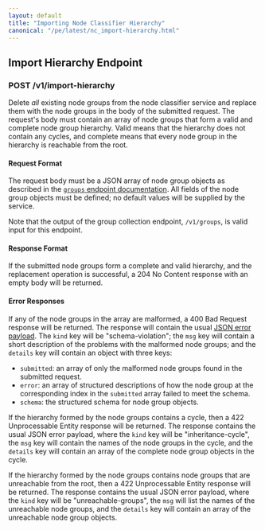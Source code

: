 ```yaml
---
layout: default
title: "Importing Node Classifier Hierarchy"
canonical: "/pe/latest/nc_import-hierarchy.html"
---
```


## Import Hierarchy Endpoint

### POST /v1/import-hierarchy

Delete *all* existing node groups from the node classifier service and replace them with the node groups in the body of the submitted request.
The request's body must contain an array of node groups that form a valid and complete node group hierarchy.
Valid means that the hierarchy does not contain any cycles, and complete means that every node group in the hierarchy is reachable from the root.

#### Request Format

The request body must be a JSON array of node group objects as described in the [`groups` endpoint documentation](./nc_groups.html).
All fields of the node group objects must be defined; no default values will be supplied by the service.

Note that the output of the group collection endpoint, `/v1/groups`, is valid input for this endpoint.

#### Response Format

If the submitted node groups form a complete and valid hierarchy, and the replacement operation is successful, a 204 No Content response with an empty body will be returned.

#### Error Responses

If any of the node groups in the array are malformed, a 400 Bad Request response will be returned.
The response will contain the usual [JSON error payload](./nc_errors.html).
The `kind` key will be "schema-violation"; the `msg` key will contain a short description of the problems with the malformed node groups; and the `details` key will contain an object with three keys:

  * `submitted`: an array of only the malformed node groups found in the submitted request.
  * `error`: an array of structured descriptions of how the node group at the corresponding index in the `submitted` array failed to meet the schema.
  * `schema`: the structured schema for node group objects.

If the hierarchy formed by the node groups contains a cycle, then a 422 Unprocessable Entity response will be returned.
The response contains the usual JSON error payload, where the `kind` key will be "inheritance-cycle", the `msg` key will contain the names of the node groups in the cycle, and the `details` key will contain an array of the complete node group objects in the cycle.

If the hierarchy formed by the node groups contains node groups that are unreachable from the root, then a 422 Unprocessable Entity response will be returned.
The response contains the usual JSON error payload, where the `kind` key will be "unreachable-groups", the `msg` will list the names of the unreachable node groups, and the `details` key will contain an array of the unreachable node group objects.
